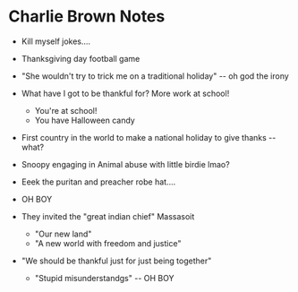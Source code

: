 # Charlie Brown Notes

* Kill myself jokes....
* Thanksgiving day football game 
* "She wouldn't try to trick me on a traditional holiday" -- oh god the irony
* What have I got to be thankful for? More work at school!
    - You're at school!
    - You have Halloween candy
* First country in the world to make a national holiday to give thanks -- what?
* Snoopy engaging in Animal abuse with little birdie lmao?
* Eeek the puritan and preacher robe  hat....


* OH BOY
* They invited the "great indian chief" Massasoit
    - "Our new land"
    - "A new world with freedom and justice"
* "We should be thankful just for just being together"
    - "Stupid misunderstandgs" -- OH BOY
